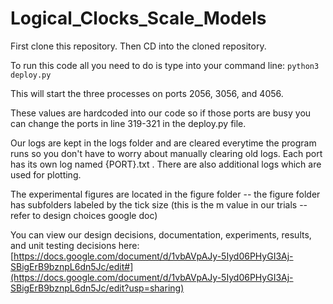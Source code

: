 # Logical_Clocks_Scale_Models

First clone this repository. Then CD into the cloned repository.


To run this code all you need to do is type into your command line:
`python3 deploy.py`

This will start the three processes on ports 2056, 3056, and 4056.

These values are hardcoded into our code so if those ports are busy you can
change the ports in line 319-321 in the deploy.py file.

Our logs are kept in the logs folder and are cleared everytime the program runs
so you don't have to worry about manually clearing old logs. Each port has its own log named {PORT}.txt . There are also additional logs which are used for plotting.


The experimental figures are located in the figure folder -- the figure folder has subfolders labeled by the tick size (this is the m value in our trials -- refer to design choices google doc)

You can view our design decisions, documentation, experiments, results, and unit testing decisions here:
[https://docs.google.com/document/d/1vbAVpAJy-5Iyd06PHyGI3Aj-SBigErB9bznpL6dn5Jc/edit#](https://docs.google.com/document/d/1vbAVpAJy-5Iyd06PHyGI3Aj-SBigErB9bznpL6dn5Jc/edit?usp=sharing)

